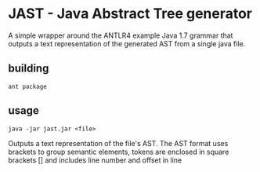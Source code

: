 # JAST - Java Abstract Tree generator

A simple wrapper around the ANTLR4 example Java 1.7 grammar that
outputs a text representation of the generated AST from a single java
file.

## building

	ant package

## usage

	java -jar jast.jar <file>

Outputs a text representation of the file's AST. The AST format uses brackets to group semantic elements, tokens are
enclosed in square brackets [] and includes line number and offset in line